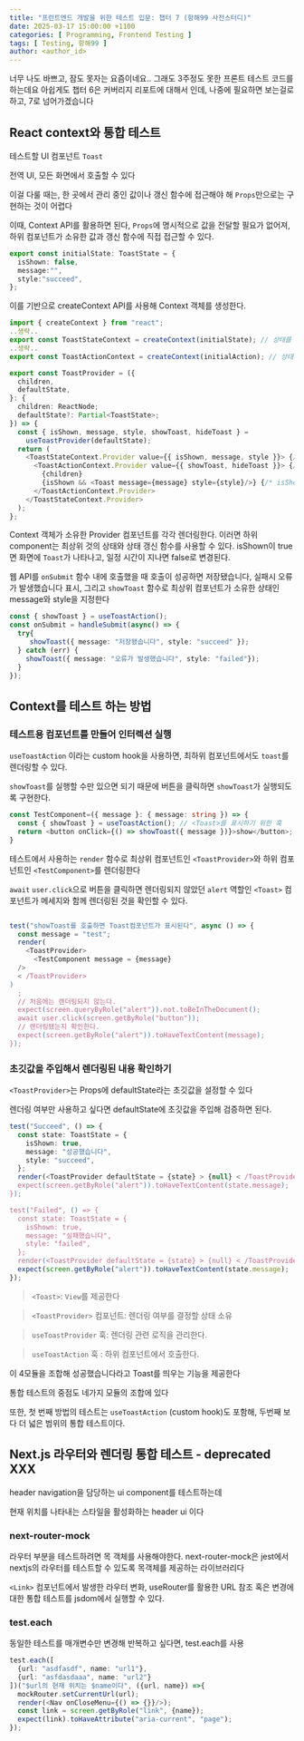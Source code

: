 ```yaml
---
title: "프런트엔드 개발을 위한 테스트 입문: 챕터 7 (항해99 사전스터디)"
date: 2025-03-17 15:00:00 +1100
categories: [ Programming, Frontend Testing ]
tags: [ Testing, 항해99 ]
author: <author_id>   
---
```


너무 나도 바쁘고, 잠도 못자는 요즘이네요.. 
그래도 3주정도 못한 프론트 테스트 코드를 하는데요
아쉽게도 챕터 6은 커버리지 리포트에 대해서 인데, 나중에 필요하면 보는걸로 하고, 7로 넘어가겠습니다

## React context와 통합 테스트 

테스트할 UI 컴포넌트 `Toast`

전역 UI, 모든 화면에서 호출할 수 있다 

이걸 다룰 때는, 한 곳에서 관리 중인 값이나 갱신 함수에 접근해야 해 `Props`만으로는 구현하는 것이 어렵다

이때, Context API를 활용하면 된다, `Props`에 명시적으로 값을 전달할 필요가 없어져, 하위 컴포넌트가 소유한 값과 갱신 함수에 직접 접근할 수 있다.

```typescript
export const initialState: ToastState = {
  isShown: false,
  message:"",
  style:"succeed",
};
```

이를 기반으로 createContext API를 사용해 Context 객체를 생성한다. 

```typescript
import { createContext } from "react";
..생략..
export const ToastStateContext = createContext(initialState); // 상태를 소유할 Context
..생략..
export const ToastActionContext = createContext(initialAction); // 상태 갱신 함수를 소유할 Context
```

```typescript
export const ToastProvider = ({
  children,
  defaultState,
}: {
  children: ReactNode;
  defaultState?: Partial<ToastState>;
}) => {
  const { isShown, message, style, showToast, hideToast } =
    useToastProvider(defaultState);
  return (
    <ToastStateContext.Provider value={{ isShown, message, style }}> {/* 하위 컴포넌트에서 isShown, message, style을 참조할 수 있다 */}
      <ToastActionContext.Provider value={{ showToast, hideToast }}> {/* 하위 컴포넌트에서 showToast, hideToast를 참조할 수 있다 */}
        {children}
        {isShown && <Toast message={message} style={style}/>} {/* isShown이 true가 되면 표시된다 */}
      </ToastActionContext.Provider>
    </ToastStateContext.Provider>
  );
};
```

Context 객체가 소유한 Provider 컴포넌트를 각각 렌더링한다. 이러면 하위 component는 최상위 것의 상태와 상태 갱신 함수를 사용할 수 있다.
isShown이 true면 화면에 `Toast`가 나타나고, 일정 시간이 지나면 false로 변경된다.

웹 API를 `onSubmit` 함수 내에 호출했을 때 호출이 성공하면 저장됐습니다, 실패시 오류가 발생했습니다 표시, 그리고 `showToast` 함수로 최상위 컴포넌트가 소유한 상태인 message와 style을 지정한다

```typescript
const { showToast } = useToastAction();
const onSubmit = handleSubmit(async() => {
  try{
     showToast({ message: "저장됐습니다", style: "succeed" });
  } catch (err) {
    showToast({ message: "오류가 발생했습니다", style: "failed"});
  }
});
```

## Context를 테스트 하는 방법

### 테스트용 컴포넌트를 만들어 인터렉션 실행

`useToastAction` 이라는 custom hook을 사용하면, 최하위 컴포넌트에서도 `toast`를 렌더링할 수 있다. 

`showToast`를 실행할 수만 있으면 되기 때문에 버튼을 클릭하면 `showToast`가 실행되도록 구현한다. 

```typescript
const TestComponent=({ message }: { message: string }) => {
  const { showToast } = useToastAction(); // <Toast>를 표시하기 위한 훅
  return <button onClick={() => showToast({ message })}>show</button>;
}
```

테스트에서 사용하는 `render` 함수로 최상위 컴포넌트인 `<ToastProvider>`와 하위 컴포넌트인 `<TestComponent>`를 렌더링한다

`await` `user.click`으로 버튼을 클릭하면 렌더링되지 않았던 `alert` 역할인 `<Toast>` 컴포넌트가 메세지와 함께 렌더링된 것을 확인할 수 있다.

```typescript

test("showToast를 호출하면 Toast컴포넌트가 표시된다", async () => {
  const message = "test";
  render(
    <ToastProvider>
      <TestComponent message = {message}
  />
  < /ToastProvider>
)
  ;
  // 처음에는 렌더링되지 않는다.
  expect(screen.queryByRole("alert")).not.toBeInTheDocument();
  await user.click(screen.getByRole("button"));
  // 렌더링됐는지 확인한다.
  expect(screen.getByRole("alert")).toHaveTextContent(message);
});

```

### 초깃값을 주입해서 렌더링된 내용 확인하기

`<ToastProvider>`는 Props에 defaultState라는 초깃값을 설정할 수 있다

렌더링 여부만 사용하고 싶다면 defaultState에 초깃값을 주입해 검증하면 된다.

```typescript
test("Succeed", () => {
  const state: ToastState = {
    isShown: true,
    message: "성공했습니다",
    style: "succeed",
  };
  render(<ToastProvider defaultState = {state} > {null} < /ToastProvider>);
  expect(screen.getByRole("alert")).toHaveTextContent(state.message);
});

test("Failed", () => {
  const state: ToastState = {
    isShown: true,
    message: "실패했습니다",
    style: "failed",
  };
  render(<ToastProvider defaultState = {state} > {null} < /ToastProvider>);
  expect(screen.getByRole("alert")).toHaveTextContent(state.message);
});
```


> `<Toast>`: `View`를 제공한다

> `<ToastProvider>` 컴포넌트: 렌더링 여부를 결정할 상태 소유

> `useToastProvider` 훅: 렌더링 관련 로직을 관리한다.

> `useToastAction` 훅 : 하위 컴포넌트에서 호출한다.

이 4모듈을 조합해 성공했습니다라고 Toast를 띄우는 기능을 제공한다 

통합 테스트의 중점도 네가지 모듈의 조합에 있다

또한, 첫 번째 방법의 테스트는 `useToastAction` (custom hook)도 포함해, 두번째 보다 더 넓은 범위의 통합 테스트이다.

## Next.js 라우터와 렌더링 통합 테스트 - deprecated XXX

header navigation을 담당하는 ui component를 테스트하는데

현재 위치를 나타내는 스타일을 활성화하는 header ui 이다

### next-router-mock

라우터 부분을 테스트하려면 목 객체를 사용해야한다. 
next-router-mock은 jest에서 nextjs의 라우터를 테스트할 수 있도록 목객체를 제공하는 라이브러리다

`<Link>` 컴포넌트에서 발생한 라우터 변화, useRouter를 활용한 URL 참조 혹은 변경에 대한 통합 테스트를 jsdom에서 실행할 수 있다.


### test.each

동일한 테스트를 매개변수만 변경해 반복하고 싶다면, test.each를 사용

```typescript
test.each([
  {url: "asdfasdf", name: "url1"},
  {url: "asfdasdaaa", name: "url2"}
])("$url의 현재 위치는 $name이다", ({url, name}) =>{
  mockRouter.setCurrentUrl(url);
  render(<Nav onCloseMenu={() => {}}/>);
  const link = screen.getByRole("link", {name});
  expect(link).toHaveAttribute("aria-current", "page");
});
```

